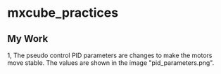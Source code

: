 # mxcube_practices

My Work
----------------------------------------------------------------------------------------------------------------------------

1, The pseudo control PID parameters are changes to make the motors move stable. The values are shown in the image "pid_parameters.png".

